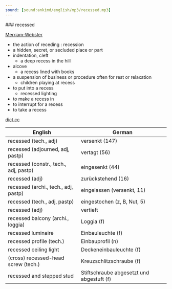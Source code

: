 ```yaml
---
sound: [sound:ankimd/english/mp3/recessed.mp3]
---
```


\### recessed

[Merriam-Webster](https://www.merriam-webster.com/dictionary/recessed)

- the action of receding : recession
- a hidden, secret, or secluded place or part
- indentation, cleft
    - a deep recess in the hill
- alcove
    - a recess lined with books
- a suspension of business or procedure often for rest or relaxation
    - children playing at recess
- to put into a recess
    - recessed lighting
- to make a recess in
- to interrupt for a recess
- to take a recess

[dict.cc](https://www.dict.cc/recessed)

| English        | German       |
| -------------- | ------------ |
| recessed (tech., adj) | versenkt (147) |
| recessed (adjourned, adj, pastp) | vertagt (56) |
| recessed (constr., tech., adj, pastp) | eingesenkt (44) |
| recessed (adj) | zurückstehend (16) |
| recessed (archi., tech., adj, pastp) | eingelassen (versenkt, 11) |
| recessed (tech., adj, pastp) | eingestochen (z, B, Nut, 5) |
| recessed (adj) | vertieft |
| recessed balcony (archi., loggia) | Loggia (f) |
| recessed luminaire | Einbauleuchte (f) |
| recessed profile (tech.) | Einbauprofil (n) |
| recessed ceiling light | Deckeneinbauleuchte (f) |
| (cross) recessed-head screw (tech.) | Kreuzschlitzschraube (f) |
| recessed and stepped stud | Stiftschraube abgesetzt und abgestuft (f) |
